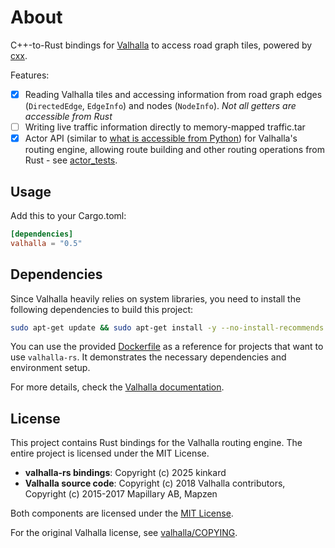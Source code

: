 # About

C++-to-Rust bindings for [Valhalla](https://github.com/valhalla/valhalla) to access road graph tiles, powered by [cxx](http://cxx.rs).

Features:

- [x] Reading Valhalla tiles and accessing information from road graph edges (`DirectedEdge`, `EdgeInfo`) and nodes (`NodeInfo`). _Not all getters are accessible from Rust_
- [ ] Writing live traffic information directly to memory-mapped traffic.tar
- [x] Actor API (similar to [what is accessible from Python](https://github.com/valhalla/valhalla/blob/master/src/bindings/python/examples/actor_examples.ipynb)) for Valhalla's routing engine, allowing route building and other routing operations from Rust - see [actor_tests](tests/actor_test.rs).

## Usage

Add this to your Cargo.toml:

```toml
[dependencies]
valhalla = "0.5"
```

## Dependencies

Since Valhalla heavily relies on system libraries, you need to install the following dependencies to build this project:

```sh
sudo apt-get update && sudo apt-get install -y --no-install-recommends clang pkg-config build-essential cmake libboost-dev liblz4-dev libprotobuf-dev protobuf-compiler zlib1g-dev
```

You can use the provided [Dockerfile](Dockerfile) as a reference for projects that want to use `valhalla-rs`. It demonstrates the necessary dependencies and environment setup.

For more details, check the [Valhalla documentation](https://valhalla.github.io/valhalla/building/#platform-specific-builds).

## License

This project contains Rust bindings for the Valhalla routing engine. The entire project is licensed under the MIT License.

- **valhalla-rs bindings**: Copyright (c) 2025 kinkard
- **Valhalla source code**: Copyright (c) 2018 Valhalla contributors, Copyright (c) 2015-2017 Mapillary AB, Mapzen

Both components are licensed under the [MIT License](LICENSE).

For the original Valhalla license, see [valhalla/COPYING](valhalla/COPYING).
